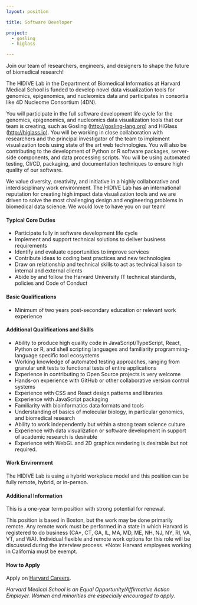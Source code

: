 ```yaml
---
layout: position

title: Software Developer

project:
  - gosling
  - higlass

---
```


Join our team of researchers, engineers, and designers to shape the future of biomedical research! 
 
The HIDIVE Lab in the Department of Biomedical Informatics at Harvard Medical School is funded to develop novel data visualization tools for genomics, epigenomics, and nucleomics data and participates in consortia like 4D Nucleome Consortium (4DN).

You will participate in the full software development life cycle for the genomics, epigenomics, and nucleomics data visualization tools that our team is creating, such as Gosling (http://gosling-lang.org) and HiGlass (http://higlass.io). You will be working in close collaboration with researchers and the principal investigator of the team to implement visualization tools using state of the art web technologies. You will also be contributing to the development of Python or R software packages, server-side components, and data processing scripts. You will be using automated testing, CI/CD, packaging, and documentation techniques to ensure high quality of our software.

We value diversity, creativity, and initiative in a highly collaborative and interdisciplinary work environment. The HIDIVE Lab has an international reputation for creating high impact data visualization tools and we are driven to solve the most challenging design and engineering problems in biomedical data science. We would love to have you on our team!
 

#### Typical Core Duties
- Participate fully in software development life cycle
- Implement and support technical solutions to deliver business requirements
- Identify and evaluate opportunities to improve services
- Contribute ideas to coding best practices and new technologies
- Draw on relationship and technical skills to act as technical liaison to internal and external clients
- Abide by and follow the Harvard University IT technical standards, policies and Code of Conduct

#### Basic Qualifications
- Minimum of two years post-secondary education or relevant work experience

#### Additional Qualifications and Skills
- Ability to produce high quality code in JavaScript/TypeScript, React, Python or R, and shell scripting languages and familiarity programming-language specific tool ecosystems 
- Working knowledge of automated testing approaches, ranging from granular unit tests to functional tests of entire applications
- Experience in contributing to Open Source projects is very welcome
- Hands-on experience with GitHub or other collaborative version control systems
- Experience with CSS and React design patterns and libraries
- Experience with JavaScript packaging 
- Familiarity with bioinformatics data formats and tools 
- Understanding of basics of molecular biology, in particular genomics, and biomedical research
- Ability to work independently but within a strong team science culture
- Experience with data visualization or software development in support of academic research is desirable
- Experience with WebGL and 2D graphics rendering is desirable but not required.

#### Work Environment
The HIDIVE Lab is using a hybrid workplace model and this position can be fully remote, hybrid, or in-person.

#### Additional Information
This is a one-year term position with strong potential for renewal.

This position is based in Boston, but the work may be done primarily remote. Any remote work must be performed in a state in which Harvard is registered to do business (CA*, CT, GA, IL, MA, MD, ME, NH, NJ, NY, RI, VA, VT, and WA). Individual flexible and remote work options for this role will be discussed during the interview process. *Note: Harvard employees working in California must be exempt.

#### How to Apply
Apply on [Harvard Careers](https://sjobs.brassring.com/TGnewUI/Search/Home/Home?partnerid=25240&siteid=5341#jobDetails=2009247_5341).

*Harvard Medical School is an Equal Opportunity/Affirmative Action Employer. Women and minorities are especially encouraged to apply.*
